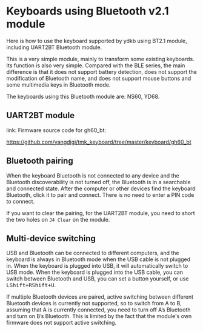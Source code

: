 # Keyboards using Bluetooth v2.1 module

Here is how to use the keyboard supported by ydkb using BT2.1 module, including UART2BT Bluetooth module.

This is a very simple module, mainly to transform some existing keyboards. Its function is also very simple. Compared with the BLE series, the main difference is that it does not support battery detection, does not support the modification of Bluetooth name, and does not support mouse buttons and some multimedia keys in Bluetooth mode.

The keyboards using this Bluetooth module are: NS60, YD68.

## UART2BT module

link: Firmware source code for gh60_bt:

https://github.com/yangdigi/tmk_keyboard/tree/master/keyboard/gh60_bt

## Bluetooth pairing

When the keyboard Bluetooth is not connected to any device and the Bluetooth discoverability is not turned off, the Bluetooth is in a searchable and connected state. After the computer or other devices find the keyboard Bluetooth, click it to pair and connect. There is no need to enter a PIN code to connect.

If you want to clear the pairing, for the UART2BT module, you need to short the two holes on `J4 Clear` on the module.

## Multi-device switching

USB and Bluetooth can be connected to different computers, and the keyboard is always in Bluetooth mode when the USB cable is not plugged in. When the keyboard is plugged into USB, it will automatically switch to USB mode. When the keyboard is plugged into the USB cable, you can switch between Bluetooth and USB, you can set a button yourself, or use <kbd>LShift+RShift+U</kbd>.

If multiple Bluetooth devices are paired, active switching between different Bluetooth devices is currently not supported, so to switch from A to B, assuming that A is currently connected, you need to turn off A’s Bluetooth and turn on B’s Bluetooth. This is limited by the fact that the module's own firmware does not support active switching.